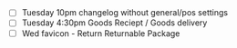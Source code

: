 ## 
 - [ ] Tuesday 10pm changelog without general/pos settings
 - [ ] Tuesday 4:30pm Goods Reciept / Goods delivery 
 - [ ] Wed favicon - Return Returnable Package 